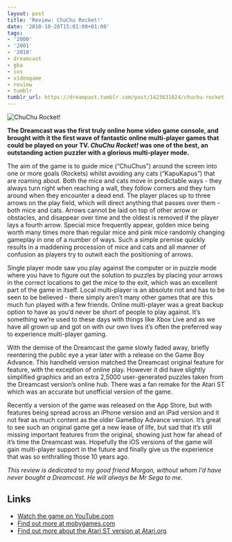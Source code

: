 ```yaml
---
layout: post
title: 'Review: ChuChu Rocket!'
date: '2010-10-28T15:01:00+01:00'
tags:
- '2000'
- '2001'
- '2010'
- dreamcast
- gba
- ios
- videogame
- review
- tumblr
tumblr_url: https://dreampast.tumblr.com/post/1423631024/chuchu-rocket
---
```

![ChuChu Rocket!](https://64.media.tumblr.com/tumblr_lab0jaa6l61qbfpni.jpg)

**The Dreamcast was the first truly online home video game console, and brought with it the first wave of fantastic online multi-player games that could be played on your TV. _ChuChu Rocket!_ was one of the best, an outstanding action puzzler with a glorious multi-player mode.**

The aim of the game is to guide mice (“ChuChus”) around the screen into one or more goals (Rockets) whilst avoiding any cats (“KapuKapus”) that are roaming about. Both the mice and cats move in predictable ways - they always turn right when reaching a wall, they follow corners and they turn around when they encounter a dead end. The player places up to three arrows on the play field, which will direct anything that passes over them - both mice and cats. Arrows cannot be laid on top of other arrow or obstacles, and disappear over time and the oldest is removed if the player lays a fourth arrow. Special mice frequently appear, golden mice being worth many times more than regular mice and pink mice randomly changing gameplay in one of a number of ways. Such a simple premise quickly results in a maddening procession of mice and cats and all manner of confusion as players try to outwit each the positioning of arrows.

Single player mode saw you play against the computer or in puzzle mode where you have to figure out the solution to puzzles by placing your arrows in the correct locations to get the mice to the exit, which was an excellent part of the game in itself. Local multi-player is an absolute riot and has to be seen to be believed - there simply aren’t many other games that are this much fun played with a few friends. Online multi-player was a great backup option to have as you’d never be short of people to play against. It’s something we’re used to these days with things like Xbox Live and as we have all grown up and got on with our own lives it’s often the preferred way to experience multi-player gaming.

With the demise of the Dreamcast the game slowly faded away, briefly reentering the public eye a year later with a release on the Game Boy Advance. This handheld version matched the Dreamcast original feature for feature, with the exception of online play. However it did have slightly simplified graphics and an extra 2,5000 user-generated puzzles taken from the Dreamcast version’s online hub. There was a fan remake for the Atari ST which was an accurate but unofficial version of the game.

Recently a version of the game was released on the App Store, but with features being spread across an iPhone version and an iPad version and it not feat as much content as the older GameBoy Advance version. It’s great to see such an original game get a new lease of life, but sad that it’s still missing important features from the original, showing just how far ahead of it’s time the Dreamcast was. Hopefully the iOS versions of the game will gain multi-player support in the future and finally give us the experience that was so enthralling those 10 years ago.

_This review is dedicated to my good friend Morgan, without whom I’d have never bought a Dreamcast. He will always be Mr Sega to me._

## Links

- [Watch the game on YouTube.com](http://www.youtube.com/watch?v=WHBsA-PZXiA)
- [Find out more at mobygames.com](http://www.mobygames.com/game/chuchu-rocket)
- [Find out more about the Atari ST version at Atari.org](http://rg.atari.org/chuchu.htm)
